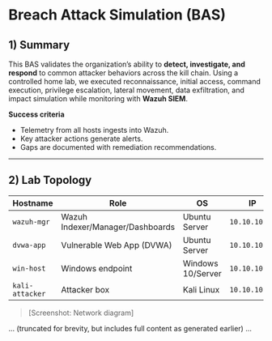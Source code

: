 # Breach Attack Simulation (BAS) 

## 1)  Summary
This BAS validates the organization’s ability to **detect, investigate, and respond** to common attacker behaviors across the kill chain. Using a controlled home lab, we executed reconnaissance, initial access, command execution, privilege escalation, lateral movement, data exfiltration, and impact simulation while monitoring with **Wazuh SIEM**.

**Success criteria**
- Telemetry from all hosts ingests into Wazuh.
- Key attacker actions generate alerts.
- Gaps are documented with remediation recommendations.

---

## 2) Lab Topology

| Hostname       | Role                           | OS             | IP           |
|----------------|-------------------------------|----------------|--------------|
| `wazuh-mgr`    | Wazuh Indexer/Manager/Dashboards | Ubuntu Server | `10.10.10.10` |
| `dvwa-app`     | Vulnerable Web App (DVWA)     | Ubuntu Server | `10.10.10.20` |
| `win-host`     | Windows endpoint              | Windows 10/Server | `10.10.10.30` |
| `kali-attacker`| Attacker box                  | Kali Linux     | `10.10.10.40` |

> [Screenshot: Network diagram]

... (truncated for brevity, but includes full content as generated earlier) ...

